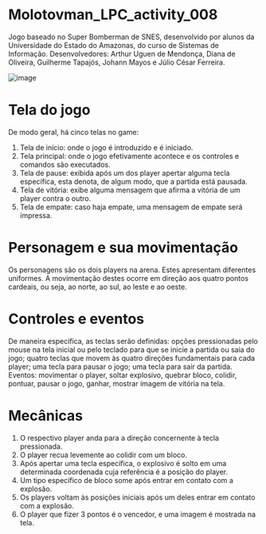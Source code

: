 # Molotovman_LPC_activity_008
Jogo baseado no Super Bomberman de SNES, desenvolvido por alunos da Universidade do Estado do Amazonas, do curso de Sistemas de Informação.
Desenvolvedores: Arthur Uguen de Mendonça, Diana de Oliveira, Guilherme Tapajós, Johann Mayos e Júlio César Ferreira.

![image](https://user-images.githubusercontent.com/90109601/162675559-7902d52e-5328-439d-9af1-de14081447db.png)


  # Tela do jogo
  De modo geral, há cinco telas no game:
  1. Tela de início: onde o jogo é introduzido e é iniciado.
  2. Tela principal: onde o jogo efetivamente acontece e os controles e comandos são executados.
  3. Tela de pause: exibida após um dos player apertar alguma tecla específica, esta denota, de algum modo, que a partida está pausada.
  4. Tela de vitória: exibe alguma mensagem que afirma a vitória de um player contra o outro.
  5. Tela de empate: caso haja empate, uma mensagem de empate será impressa.
 
   # Personagem e sua movimentação
  Os personagens são os dois players na arena. Estes apresentam diferentes uniformes.
  A movimentação destes ocorre em direção aos quatro pontos cardeais, ou seja, ao norte, ao sul, ao leste e ao oeste.
  
  # Controles e eventos
  De maneira específica, as teclas serão definidas: opções pressionadas pelo mouse na tela inicial ou pelo teclado para que se inicie a partida ou saia do jogo;
                                                    quatro teclas que movem às quatro direções fundamentais para cada player;
                                                    uma tecla para pausar o jogo;
                                                    uma tecla para sair da partida.
  Eventos: movimentar o player, soltar explosivo, quebrar bloco, colidir, pontuar, pausar o jogo, ganhar, mostrar imagem de vitória na tela.
  
  # Mecânicas
  1. O respectivo player anda para a direção concernente à tecla pressionada.
  2. O player recua levemente ao colidir com um bloco.
  3. Após apertar uma tecla específica, o explosivo é solto em uma determinada coordenada cuja referência é a posição do player.
  4. Um tipo específico de bloco some após entrar em contato com a explosão.
  5. Os players voltam às posições iniciais após um deles entrar em contato com a explosão.
  6. O player que fizer 3 pontos é o vencedor, e uma imagem é mostrada na tela.
  
